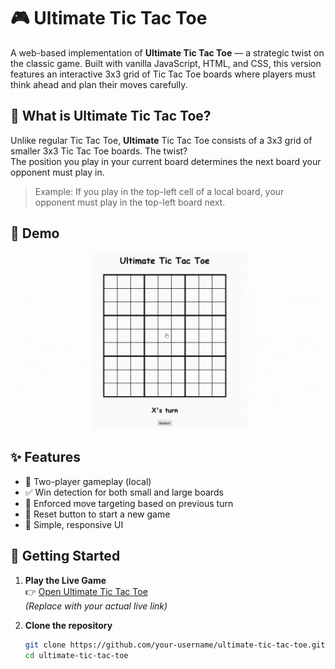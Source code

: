 # 🎮 Ultimate Tic Tac Toe

A web-based implementation of **Ultimate Tic Tac Toe** — a strategic twist on the classic game. Built with vanilla JavaScript, HTML, and CSS, this version features an interactive 3x3 grid of Tic Tac Toe boards where players must think ahead and plan their moves carefully.

## 🧠 What is Ultimate Tic Tac Toe?

Unlike regular Tic Tac Toe, **Ultimate** Tic Tac Toe consists of a 3x3 grid of smaller 3x3 Tic Tac Toe boards. The twist?  
The position you play in your current board determines the next board your opponent must play in.

> Example: If you play in the top-left cell of a local board, your opponent must play in the top-left board next.

## 🎥 Demo

![Ultimate Tic Tac Toe Demo](./demo.gif)

## ✨ Features

- 🔁 Two-player gameplay (local)
- ✅ Win detection for both small and large boards
- 🎯 Enforced move targeting based on previous turn
- 🧼 Reset button to start a new game
- 🎨 Simple, responsive UI

## 🚀 Getting Started

1. **Play the Live Game**  
   👉 [Open Ultimate Tic Tac Toe](https://maulasyakur.github.io/ultimate-tic-tac-toe)  
   *(Replace with your actual live link)*

2. **Clone the repository**
   ```bash
   git clone https://github.com/your-username/ultimate-tic-tac-toe.git
   cd ultimate-tic-tac-toe
